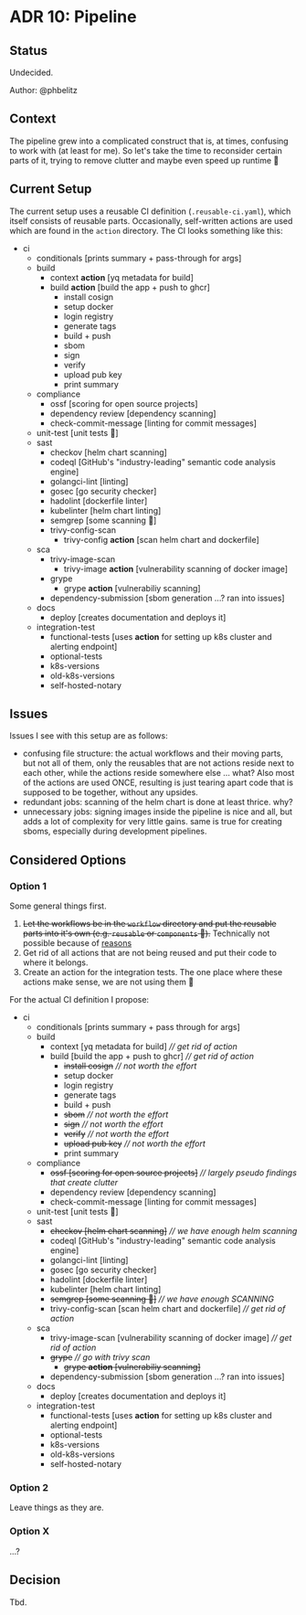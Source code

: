 # ADR 10: Pipeline

## Status

Undecided.

Author: @phbelitz

## Context

The pipeline grew into a complicated construct that is, at times, confusing to work with (at least for me). So let's take the time to reconsider certain parts of it, trying to remove clutter and maybe even speed up runtime :tada:

## Current Setup

The current setup uses a reusable CI definition (`.reusable-ci.yaml`), which itself consists of reusable parts. Occasionally, self-written actions are used which are found in the `action` directory. The CI looks something like this:

- ci
    - conditionals [prints summary + pass-through for args]
    - build
        - context **action** [yq metadata for build]
        - build **action** [build the app + push to ghcr]
            - install cosign
            - setup docker
            - login registry
            - generate tags
            - build + push
            - sbom
            - sign
            - verify
            - upload pub key
            - print summary
    - compliance
        - ossf [scoring for open source projects]
        - dependency review [dependency scanning]
        - check-commit-message [linting for commit messages]
    - unit-test [unit tests :shrug:]
    - sast
        - checkov [helm chart scanning]
        - codeql [GitHub's "industry-leading" semantic code analysis engine]
        - golangci-lint [linting]
        - gosec [go security checker]
        - hadolint [dockerfile linter]
        - kubelinter [helm chart linting]
        - semgrep [some scanning :shrug:]
        - trivy-config-scan
            - trivy-config **action** [scan helm chart and dockerfile]
    - sca
        - trivy-image-scan
            - trivy-image **action** [vulnerability scanning of docker image]
        - grype
            - grype **action** [vulnerabiliy scanning]
        - dependency-submission [sbom generation ...? ran into issues]
    - docs
        - deploy [creates documentation and deploys it]
    - integration-test
        - functional-tests [uses **action** for setting up k8s cluster and alerting endpoint]
        - optional-tests
        - k8s-versions
        - old-k8s-versions
        - self-hosted-notary

## Issues

Issues I see with this setup are as follows:

- confusing file structure: the actual workflows and their moving parts, but not all of them, only the reusables that are not actions reside next to each other, while the actions reside somewhere else ... what? Also most of the actions are used ONCE, resulting is just tearing apart code that is supposed to be together, without any upsides.
- redundant jobs: scanning of the helm chart is done at least thrice. why? 
- unnecessary jobs: signing images inside the pipeline is nice and all, but adds a lot of complexity for very little gains. same is true for creating sboms, especially during development pipelines. 

## Considered Options

### Option 1

Some general things first.

1. ~~Let the workflows be in the `workflow` directory and put the reusable parts into it's own (e.g. `reusable` or `components` :shrug:).~~ Technically not possible because of [reasons](https://docs.github.com/en/actions/sharing-automations/reusing-workflows#creating-a-reusable-workflow)
2. Get rid of all actions that are not being reused and put their code to where it belongs.
3. Create an action for the integration tests. The one place where these actions make sense, we are not using them :facepalm:

For the actual CI definition I propose:

- ci
    - conditionals [prints summary + pass through for args]
    - build
        - context [yq metadata for build]  *// get rid of action*
        - build [build the app + push to ghcr]  *// get rid of action*
            - ~~install cosign~~  *// not worth the effort*
            - setup docker
            - login registry
            - generate tags
            - build + push
            - ~~sbom~~  *// not worth the effort*
            - ~~sign~~  *// not worth the effort*
            - ~~verify~~  *// not worth the effort*
            - ~~upload pub key~~  *// not worth the effort*
            - print summary
    - compliance
        - ~~ossf [scoring for open source projects]~~  *// largely pseudo findings that create clutter*
        - dependency review [dependency scanning]
        - check-commit-message [linting for commit messages]
    - unit-test [unit tests :shrug:]
    - sast
        - ~~checkov [helm chart scanning]~~  *// we have enough helm scanning*
        - codeql [GitHub's "industry-leading" semantic code analysis engine]
        - golangci-lint [linting]
        - gosec [go security checker]
        - hadolint [dockerfile linter]
        - kubelinter [helm chart linting]
        - ~~semgrep [some scanning :shrug:]~~  *// we have enough SCANNING*
        - trivy-config-scan [scan helm chart and dockerfile]  *// get rid of action*
    - sca
        - trivy-image-scan [vulnerability scanning of docker image]  *// get rid of action*
        - ~~grype~~  *// go with trivy scan*
            - ~~grype **action** [vulnerabiliy scanning]~~
        - dependency-submission [sbom generation ...? ran into issues]
    - docs
        - deploy [creates documentation and deploys it]
    - integration-test
        - functional-tests [uses **action** for setting up k8s cluster and alerting endpoint]
        - optional-tests
        - k8s-versions
        - old-k8s-versions
        - self-hosted-notary

### Option 2

Leave things as they are.

### Option X

...?

## Decision

Tbd.